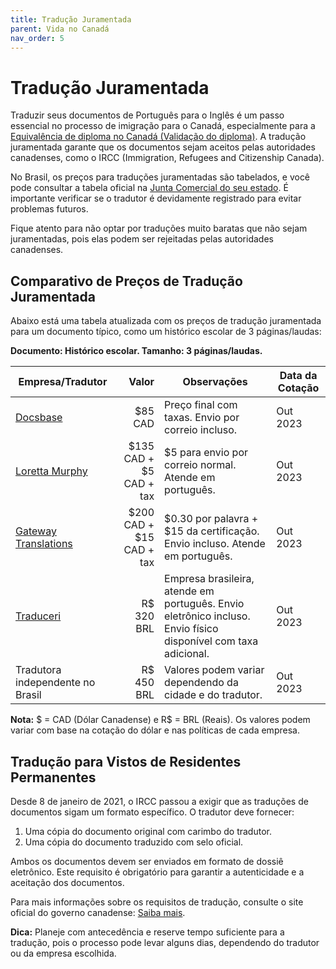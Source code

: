 ```yaml
---
title: Tradução Juramentada
parent: Vida no Canadá
nav_order: 5
---
```


# Tradução Juramentada

Traduzir seus documentos de Português para o Inglês é um passo essencial no processo de imigração para o Canadá, especialmente para a [Equivalência de diploma no Canadá (Validação do diploma)](https://github.com/ti-no-canada/Geral/blob/master/equivalencia-de-diploma.md). A tradução juramentada garante que os documentos sejam aceitos pelas autoridades canadenses, como o IRCC (Immigration, Refugees and Citizenship Canada).

No Brasil, os preços para traduções juramentadas são tabelados, e você pode consultar a tabela oficial na [Junta Comercial do seu estado](https://www.gov.br/mre/pt-br/consulado-hartford/tradutores-juramentados-no-brasil/lista-de-tradutores-juramentados-por-estado). É importante verificar se o tradutor é devidamente registrado para evitar problemas futuros.

Fique atento para não optar por traduções muito baratas que não sejam juramentadas, pois elas podem ser rejeitadas pelas autoridades canadenses.

## Comparativo de Preços de Tradução Juramentada

Abaixo está uma tabela atualizada com os preços de tradução juramentada para um documento típico, como um histórico escolar de 3 páginas/laudas:

**Documento: Histórico escolar. Tamanho: 3 páginas/laudas.**

| Empresa/Tradutor | Valor | Observações | Data da Cotação |
|-------------------|-------:|-------------|-----------------|
| [Docsbase](https://www.docsbase.ca) | $85 CAD | Preço final com taxas. Envio por correio incluso. | Out 2023 |
| [Loretta Murphy](https://lorettamurphytranslations.com) | $135 CAD + $5 CAD + tax | $5 para envio por correio normal. Atende em português. | Out 2023 |
| [Gateway Translations](https://www.gatewaytranslations.ca/) | $200 CAD + $15 CAD + tax | $0.30 por palavra + $15 da certificação. Envio incluso. Atende em português. | Out 2023 |
| [Traduceri](https://traduceri.com.br/) | R$ 320 BRL | Empresa brasileira, atende em português. Envio eletrônico incluso. Envio físico disponível com taxa adicional. | Out 2023 |
| Tradutora independente no Brasil | R$ 450 BRL | Valores podem variar dependendo da cidade e do tradutor. | Out 2023 |

**Nota:** $ = CAD (Dólar Canadense) e R$ = BRL (Reais). Os valores podem variar com base na cotação do dólar e nas políticas de cada empresa.

## Tradução para Vistos de Residentes Permanentes

Desde 8 de janeiro de 2021, o IRCC passou a exigir que as traduções de documentos sigam um formato específico. O tradutor deve fornecer:

1. Uma cópia do documento original com carimbo do tradutor.
2. Uma cópia do documento traduzido com selo oficial.

Ambos os documentos devem ser enviados em formato de dossiê eletrônico. Este requisito é obrigatório para garantir a autenticidade e a aceitação dos documentos.

Para mais informações sobre os requisitos de tradução, consulte o site oficial do governo canadense: [Saiba mais](https://www.canada.ca/en/immigration-refugees-citizenship/corporate/publications-manuals/operational-bulletins-manuals/refugee-protection/removal-risk-assessment/translation.html).

**Dica:** Planeje com antecedência e reserve tempo suficiente para a tradução, pois o processo pode levar alguns dias, dependendo do tradutor ou da empresa escolhida.
